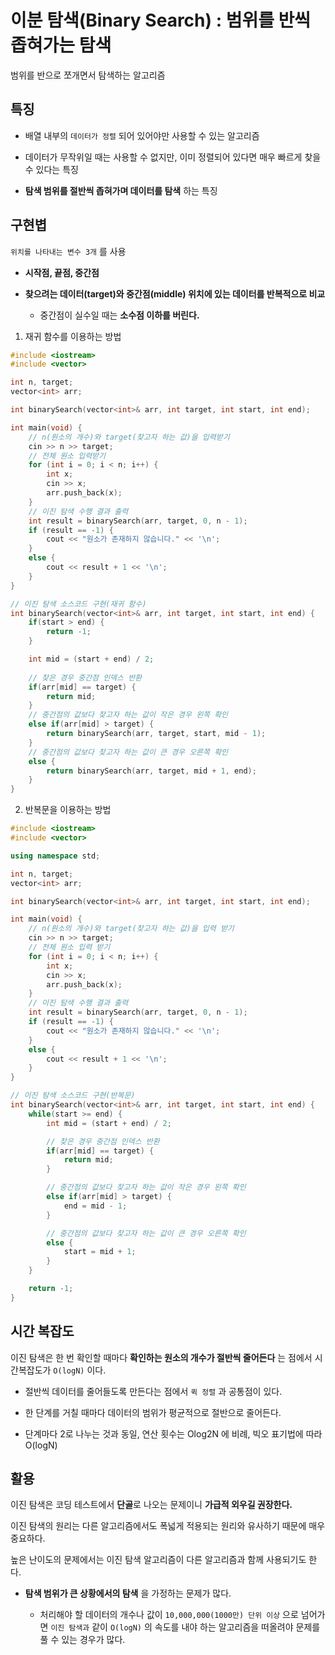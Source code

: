 # 이분 탐색(Binary Search) : 범위를 반씩 좁혀가는 탐색

범위를 반으로 쪼개면서 탐색하는 알고리즘

## 특징

- 배열 내부의 `데이터가 정렬` 되어 있어야만 사용할 수 있는 알고리즘

- 데이터가 무작위일 때는 사용할 수 없지만, 이미 정렬되어 있다면 매우 빠르게 찾을 수 있다는 특징

- **탐색 범위를 절반씩 좁혀가며 데이터를 탐색** 하는 특징 

## 구현볍

`위치를 나타내는 변수 3개` 를 사용

- **시작점, 끝점, 중간점**

- **찾으려는 데이터(target)와 중간점(middle) 위치에 있는 데이터를 반복적으로 비교** 
  
  - 중간점이 실수일 때는 **소수점 이하를 버린다.** 

1. 재귀 함수를 이용하는 방법

```c++
#include <iostream>
#include <vector>

int n, target;
vector<int> arr;

int binarySearch(vector<int>& arr, int target, int start, int end); 

int main(void) {
    // n(원소의 개수)와 target(찾고자 하는 값)을 입력받기 
    cin >> n >> target;
    // 전체 원소 입력받기 
    for (int i = 0; i < n; i++) {
        int x;
        cin >> x;
        arr.push_back(x);
    }
    // 이진 탐색 수행 결과 출력 
    int result = binarySearch(arr, target, 0, n - 1);
    if (result == -1) {
        cout << "원소가 존재하지 않습니다." << '\n';
    }
    else {
        cout << result + 1 << '\n';
    }
}

// 이진 탐색 소스코드 구현(재귀 함수)
int binarySearch(vector<int>& arr, int target, int start, int end) {
    if(start > end) {
        return -1;
    }

    int mid = (start + end) / 2; 
    
    // 찾은 경우 중간점 인덱스 반환
    if(arr[mid] == target) {
        return mid;
    }
    // 중간점의 값보다 찾고자 하는 값이 작은 경우 왼쪽 확인
    else if(arr[mid] > target) {
        return binarySearch(arr, target, start, mid - 1);
    }
    // 중간점의 값보다 찾고자 하는 값이 큰 경우 오른쪽 확인
    else {
        return binarySearch(arr, target, mid + 1, end);
    }
}
```
2. 반복문을 이용하는 방법

```c++
#include <iostream>
#include <vector>

using namespace std;

int n, target;
vector<int> arr;

int binarySearch(vector<int>& arr, int target, int start, int end);

int main(void) {
    // n(원소의 개수)와 target(찾고자 하는 값)을 입력 받기 
    cin >> n >> target;
    // 전체 원소 입력 받기 
    for (int i = 0; i < n; i++) {
        int x;
        cin >> x;
        arr.push_back(x);
    }
    // 이진 탐색 수행 결과 출력 
    int result = binarySearch(arr, target, 0, n - 1);
    if (result == -1) {
        cout << "원소가 존재하지 않습니다." << '\n';
    }
    else {
        cout << result + 1 << '\n';
    }
}

// 이진 탐색 소스코드 구현(반복문)
int binarySearch(vector<int>& arr, int target, int start, int end) {
    while(start >= end) {
        int mid = (start + end) / 2;

        // 찾은 경우 중간점 인덱스 반환
        if(arr[mid] == target) {
            return mid;
        }

        // 중간점의 값보다 찾고자 하는 값이 작은 경우 왼쪽 확인
        else if(arr[mid] > target) {
            end = mid - 1;
        }

        // 중간점의 값보다 찾고자 하는 값이 큰 경우 오른쪽 확인
        else {
            start = mid + 1;
        }
    } 

    return -1;
}

```

## 시간 복잡도

이진 탐색은 한 번 확인할 때마다 **확인하는 원소의 개수가 절반씩 줄어든다** 는 점에서 시간복잡도가 `O(logN)` 이다.

- 절반씩 데이터를 줄어들도록 만든다는 점에서 `퀵 정렬` 과 공통점이 있다.

- 한 단계를 거칠 때마다 데이터의 범위가 평균적으로 절반으로 줄어든다.

- 단계마다 2로 나누는 것과 동일, 연산 횟수는 Olog2N 에 비례, 빅오 표기법에 따라 O(logN)  

## 활용

이진 탐색은 코딩 테스트에서 **단골**로 나오는 문제이니 **가급적 외우길 권장한다.**

이진 탐색의 원리는 다른 알고리즘에서도 폭넓게 적용되는 원리와 유사하기 때문에 매우 중요하다.

높은 난이도의 문제에서는 이진 탐색 알고리즘이 다른 알고리즘과 함께 사용되기도 한다.

- **탐색 범위가 큰 상황에서의 탐색** 을 가정하는 문제가 많다.
  
  - 처리해야 할 데이터의 개수나 값이 `10,000,000(1000만) 단위 이상` 으로 넘어가면 `이진 탐색과` 같이 `O(logN)` 의 속도를 내야 하는 알고리즘을 떠올려야 문제를 풀 수 있는 경우가 많다.



